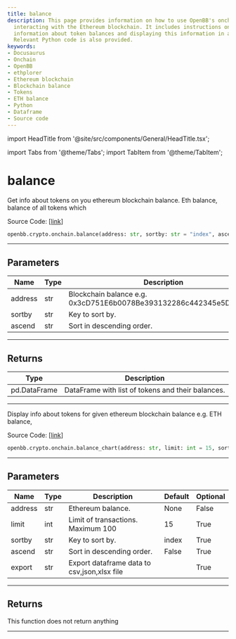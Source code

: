```yaml
---
title: balance
description: This page provides information on how to use OpenBB's onchain tools for
  interacting with the Ethereum blockchain. It includes instructions on how to get
  information about token balances and displaying this information in a chart format.
  Relevant Python code is also provided.
keywords:
- Docusaurus
- Onchain
- OpenBB
- ethplorer
- Ethereum blockchain
- Blockchain balance
- Tokens
- ETH balance
- Python
- Dataframe
- Source code
---
```


import HeadTitle from '@site/src/components/General/HeadTitle.tsx';

<HeadTitle title="balance - Onchain - Crypto - Reference | OpenBB SDK Docs" />

import Tabs from '@theme/Tabs';
import TabItem from '@theme/TabItem';

# balance

<Tabs>
<TabItem value="model" label="Model" default>

Get info about tokens on you ethereum blockchain balance. Eth balance, balance of all tokens which

Source Code: [[link](https://github.com/OpenBB-finance/OpenBBTerminal/tree/main/openbb_terminal/cryptocurrency/onchain/ethplorer_model.py#L196)]

```python
openbb.crypto.onchain.balance(address: str, sortby: str = "index", ascend: bool = False)
```

---

## Parameters

| Name | Type | Description | Default | Optional |
| ---- | ---- | ----------- | ------- | -------- |
| address | str | Blockchain balance e.g. 0x3cD751E6b0078Be393132286c442345e5DC49699 | None | False |
| sortby | str | Key to sort by. | index | True |
| ascend | str | Sort in descending order. | False | True |


---

## Returns

| Type | Description |
| ---- | ----------- |
| pd.DataFrame | DataFrame with list of tokens and their balances. |
---

</TabItem>
<TabItem value="view" label="Chart">

Display info about tokens for given ethereum blockchain balance e.g. ETH balance,

Source Code: [[link](https://github.com/OpenBB-finance/OpenBBTerminal/tree/main/openbb_terminal/cryptocurrency/onchain/ethplorer_view.py#L21)]

```python
openbb.crypto.onchain.balance_chart(address: str, limit: int = 15, sortby: str = "index", ascend: bool = False, export: str = "")
```

---

## Parameters

| Name | Type | Description | Default | Optional |
| ---- | ---- | ----------- | ------- | -------- |
| address | str | Ethereum balance. | None | False |
| limit | int | Limit of transactions. Maximum 100 | 15 | True |
| sortby | str | Key to sort by. | index | True |
| ascend | str | Sort in descending order. | False | True |
| export | str | Export dataframe data to csv,json,xlsx file |  | True |


---

## Returns

This function does not return anything

---

</TabItem>
</Tabs>
